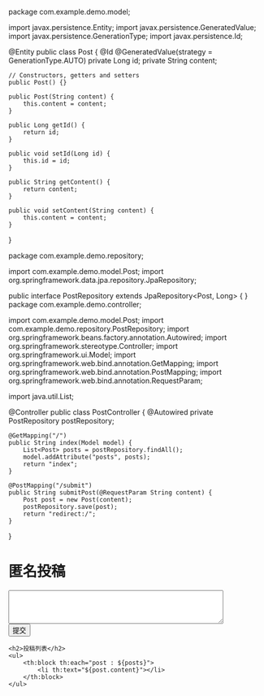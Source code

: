 package com.example.demo.model;

import javax.persistence.Entity;
import javax.persistence.GeneratedValue;
import javax.persistence.GenerationType;
import javax.persistence.Id;

@Entity
public class Post {
    @Id
    @GeneratedValue(strategy = GenerationType.AUTO)
    private Long id;
    private String content;

    // Constructors, getters and setters
    public Post() {}

    public Post(String content) {
        this.content = content;
    }

    public Long getId() {
        return id;
    }

    public void setId(Long id) {
        this.id = id;
    }

    public String getContent() {
        return content;
    }

    public void setContent(String content) {
        this.content = content;
    }
}

  package com.example.demo.repository;

import com.example.demo.model.Post;
import org.springframework.data.jpa.repository.JpaRepository;

public interface PostRepository extends JpaRepository<Post, Long> {
}
  package com.example.demo.controller;

import com.example.demo.model.Post;
import com.example.demo.repository.PostRepository;
import org.springframework.beans.factory.annotation.Autowired;
import org.springframework.stereotype.Controller;
import org.springframework.ui.Model;
import org.springframework.web.bind.annotation.GetMapping;
import org.springframework.web.bind.annotation.PostMapping;
import org.springframework.web.bind.annotation.RequestParam;

import java.util.List;

@Controller
public class PostController {
    @Autowired
    private PostRepository postRepository;

    @GetMapping("/")
    public String index(Model model) {
        List<Post> posts = postRepository.findAll();
        model.addAttribute("posts", posts);
        return "index";
    }

    @PostMapping("/submit")
    public String submitPost(@RequestParam String content) {
        Post post = new Post(content);
        postRepository.save(post);
        return "redirect:/";
    }
}
  <!DOCTYPE html>
<html lang="en">
<head>
    <meta charset="UTF-8">
    <meta name="viewport" content="width=device-width, initial-scale=1.0">
    <title>匿名投稿</title>
</head>
<body>
    <h1>匿名投稿</h1>
    <form action="/submit" method="post">
        <textarea name="content" rows="4" cols="50" required></textarea><br>
        <button type="submit">提交</button>
    </form>

    <h2>投稿列表</h2>
    <ul>
        <th:block th:each="post : ${posts}">
            <li th:text="${post.content}"></li>
        </th:block>
    </ul>
</body>
</html>
